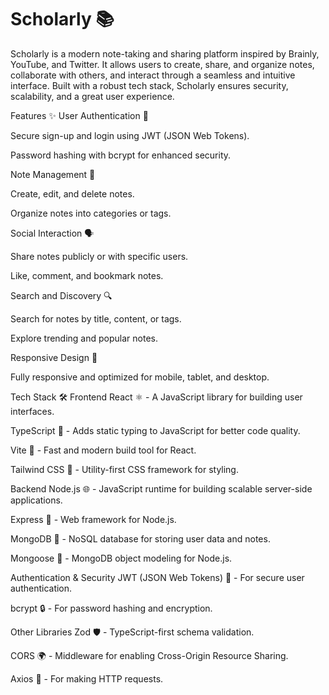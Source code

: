 # Scholarly 📚

Scholarly is a modern note-taking and sharing platform inspired by Brainly, YouTube, and Twitter. It allows users to create, share, and organize notes, collaborate with others, and interact through a seamless and intuitive interface. Built with a robust tech stack, Scholarly ensures security, scalability, and a great user experience.

Features ✨
User Authentication 🔐

Secure sign-up and login using JWT (JSON Web Tokens).

Password hashing with bcrypt for enhanced security.

Note Management 📝

Create, edit, and delete notes.

Organize notes into categories or tags.

Social Interaction 🗣️

Share notes publicly or with specific users.

Like, comment, and bookmark notes.

Search and Discovery 🔍

Search for notes by title, content, or tags.

Explore trending and popular notes.

Responsive Design 📱

Fully responsive and optimized for mobile, tablet, and desktop.

Tech Stack 🛠️
Frontend
React ⚛️ - A JavaScript library for building user interfaces.

TypeScript 📜 - Adds static typing to JavaScript for better code quality.

Vite 🚀 - Fast and modern build tool for React.

Tailwind CSS 🎨 - Utility-first CSS framework for styling.

Backend
Node.js 🌐 - JavaScript runtime for building scalable server-side applications.

Express 🚂 - Web framework for Node.js.

MongoDB 🍃 - NoSQL database for storing user data and notes.

Mongoose 🦉 - MongoDB object modeling for Node.js.

Authentication & Security
JWT (JSON Web Tokens) 🔑 - For secure user authentication.

bcrypt 🔒 - For password hashing and encryption.

Other Libraries
Zod 🛡️ - TypeScript-first schema validation.

CORS 🌍 - Middleware for enabling Cross-Origin Resource Sharing.

Axios 📡 - For making HTTP requests.

